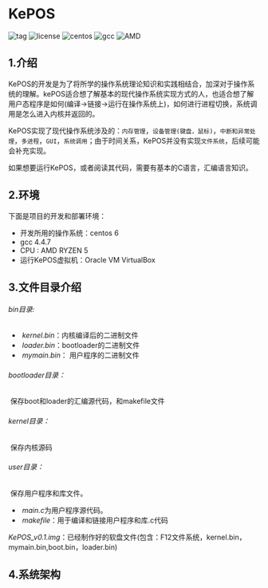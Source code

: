 # KePOS
![tag](https://img.shields.io/badge/version-v0.1-brightgreen "tag") ![license](https://img.shields.io/badge/License-Apache%202.0-blue "license") ![centos](https://img.shields.io/badge/centos-6-orange "centos") ![gcc](https://img.shields.io/badge/gcc-4.4.7-green "gcc")  ![AMD](https://img.shields.io/badge/AMD-RYZEN%205-yellowgreen,"AMD")

## 1.介绍

KePOS的开发是为了将所学的操作系统理论知识和实践相结合，加深对于操作系统的理解。kePOS适合想了解基本的现代操作系统实现方式的人，也适合想了解用户态程序是如何(编译->链接->运行在操作系统上)，如何进行进程切换，系统调用是怎么进入内核并返回的。

KePOS实现了现代操作系统涉及的：`内存管理`，`设备管理(键盘，鼠标)`，`中断和异常处理`，`多进程`，`GUI`，`系统调用`；由于时间关系，KePOS并没有实现`文件系统`，后续可能会补充实现。

如果想要运行KePOS，或者阅读其代码，需要有基本的C语言，汇编语言知识。

## 2.环境

下面是项目的开发和部署环境：

- 开发所用的操作系统：centos 6
- gcc 4.4.7
- CPU : AMD RYZEN 5
- 运行KePOS虚拟机：Oracle VM VirtualBox

## 3.文件目录介绍

###### bin目录:

- ​	*kernel.bin*：内核编译后的二进制文件
- ​	*loader.bin*：bootloader的二进制文件
- ​	*mymain.bin*： 用户程序的二进制文件

###### bootloader目录：

​	保存boot和loader的汇编源代码，和makefile文件

###### kernel目录：

​	保存内核源码

###### user目录：

​	保存用户程序和库文件。

- ​	*main.c*为用户程序源代码。
- ​    *makefile*：用于编译和链接用户程序和库.c代码

*KePOS_v0.1.img*：已经制作好的软盘文件(包含：F12文件系统，kernel.bin，mymain.bin,boot.bin，loader.bin)

## 4.系统架构